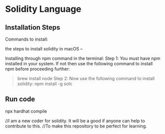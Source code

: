 # Solidity Language

## Installation Steps
Commands to install:

the steps to install solidity in macOS –

Installing through npm command in the terminal:
Step 1: You must have npm installed in your system. If not then use the following command to install npm before proceeding further:
> brew install node 
Step 2: Now use the following command to install solidity:
> npm install -g solc

## Run code
npx hardhat compile  

//I am a new coder for solidity. It will be a good if anyone can help to contribute to this.
//To make this repository to be perfect for learning.